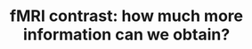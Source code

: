 ---
title: "fMRI contrast: how much more information can we obtain?"
project_id: 
conference_id: ""
presenters:
   - peter_bandettini
summary: "<p>Workshop on understanding BOLD phenomena, Chapel Hill, NC</p>"
file: /assets/presentations/T95.ppt
filename: T95.ppt
layout: presentation
---